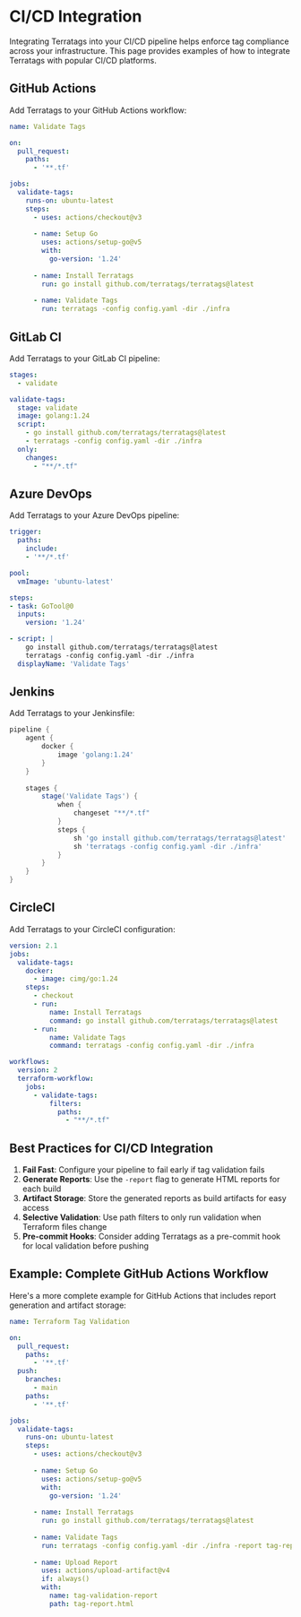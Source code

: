 # CI/CD Integration

Integrating Terratags into your CI/CD pipeline helps enforce tag compliance across your infrastructure. This page provides examples of how to integrate Terratags with popular CI/CD platforms.

## GitHub Actions

Add Terratags to your GitHub Actions workflow:

```yaml
name: Validate Tags

on:
  pull_request:
    paths:
      - '**.tf'

jobs:
  validate-tags:
    runs-on: ubuntu-latest
    steps:
      - uses: actions/checkout@v3
      
      - name: Setup Go
        uses: actions/setup-go@v5
        with:
          go-version: '1.24'
          
      - name: Install Terratags
        run: go install github.com/terratags/terratags@latest
        
      - name: Validate Tags
        run: terratags -config config.yaml -dir ./infra
```

## GitLab CI

Add Terratags to your GitLab CI pipeline:

```yaml
stages:
  - validate

validate-tags:
  stage: validate
  image: golang:1.24
  script:
    - go install github.com/terratags/terratags@latest
    - terratags -config config.yaml -dir ./infra
  only:
    changes:
      - "**/*.tf"
```

## Azure DevOps

Add Terratags to your Azure DevOps pipeline:

```yaml
trigger:
  paths:
    include:
    - '**/*.tf'

pool:
  vmImage: 'ubuntu-latest'

steps:
- task: GoTool@0
  inputs:
    version: '1.24'

- script: |
    go install github.com/terratags/terratags@latest
    terratags -config config.yaml -dir ./infra
  displayName: 'Validate Tags'
```

## Jenkins

Add Terratags to your Jenkinsfile:

```groovy
pipeline {
    agent {
        docker {
            image 'golang:1.24'
        }
    }
    
    stages {
        stage('Validate Tags') {
            when {
                changeset "**/*.tf"
            }
            steps {
                sh 'go install github.com/terratags/terratags@latest'
                sh 'terratags -config config.yaml -dir ./infra'
            }
        }
    }
}
```

## CircleCI

Add Terratags to your CircleCI configuration:

```yaml
version: 2.1
jobs:
  validate-tags:
    docker:
      - image: cimg/go:1.24
    steps:
      - checkout
      - run:
          name: Install Terratags
          command: go install github.com/terratags/terratags@latest
      - run:
          name: Validate Tags
          command: terratags -config config.yaml -dir ./infra

workflows:
  version: 2
  terraform-workflow:
    jobs:
      - validate-tags:
          filters:
            paths:
              - "**/*.tf"
```

## Best Practices for CI/CD Integration

1. **Fail Fast**: Configure your pipeline to fail early if tag validation fails
2. **Generate Reports**: Use the `-report` flag to generate HTML reports for each build
3. **Artifact Storage**: Store the generated reports as build artifacts for easy access
4. **Selective Validation**: Use path filters to only run validation when Terraform files change
5. **Pre-commit Hooks**: Consider adding Terratags as a pre-commit hook for local validation before pushing

## Example: Complete GitHub Actions Workflow

Here's a more complete example for GitHub Actions that includes report generation and artifact storage:

```yaml
name: Terraform Tag Validation

on:
  pull_request:
    paths:
      - '**.tf'
  push:
    branches:
      - main
    paths:
      - '**.tf'

jobs:
  validate-tags:
    runs-on: ubuntu-latest
    steps:
      - uses: actions/checkout@v3
      
      - name: Setup Go
        uses: actions/setup-go@v5
        with:
          go-version: '1.24'
          
      - name: Install Terratags
        run: go install github.com/terratags/terratags@latest
        
      - name: Validate Tags
        run: terratags -config config.yaml -dir ./infra -report tag-report.html
        
      - name: Upload Report
        uses: actions/upload-artifact@v4
        if: always()
        with:
          name: tag-validation-report
          path: tag-report.html
```